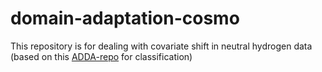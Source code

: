 # domain-adaptation-cosmo
This repository is for dealing with covariate shift in neutral hydrogen data (based on this [ADDA-repo](https://github.com/corenel/pytorch-adda/tree/master) for classification)
